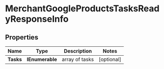 # MerchantGoogleProductsTasksReadyResponseInfo


## Properties

| Name | Type | Description | Notes |
|------------ | ------------- | ------------- | -------------|
**Tasks** | **IEnumerable<MerchantGoogleProductsTasksReadyTaskInfo>** | array of tasks |[optional]|